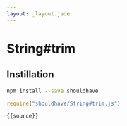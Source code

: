 ```yaml
---
layout: _layout.jade
---
```


# String#trim

## Instillation

```sh
npm install --save shouldhave
```

```js
require("shouldhave/String#trim.js")
```

```js
{{source}}
```